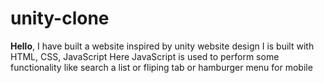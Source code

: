 # unity-clone
 **Hello**, I have built a website inspired by unity website design
 I is built with HTML, CSS, JavaScript
 Here JavaScript is used to perform some functionality like search a list or fliping tab or hamburger menu for mobile
